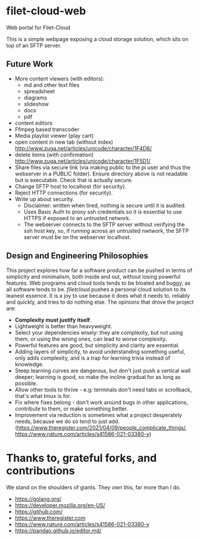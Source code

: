 # filet-cloud-web
Web portal for Filet-Cloud

This is a simple webpage exposing a cloud storage solution, which sits on top of an SFTP server.

## Future Work
* More content viewers (with editors):
	* md and other text files
	* spreadsheet
	* diagrams
	* slideshow
	* docs
	* pdf
* content editors
* Ffmpeg based transcoder
* Media playlist viewer (play cart)
* open content in new tab (without index) http://www.zuga.net/articles/unicode/character/1F4D6/
* delete items (with confirmation) http://www.zuga.net/articles/unicode/character/1F5D1/
* Share files via secure link (via making public to the pi user and thus the webserver in a PUBLIC folder). Ensure directory above is not readable but is executable. Check that is actually secure.
* Change SFTP host to localhost (for security).
* Reject HTTP connections (for security).
* Write up about security.
	* Disclaimer: written when tired, nothing is secure until it is audited.
	* Uses Basic Auth to proxy ssh credentials so it is essential to use HTTPS if exposed to an untrusted network.
	* The webserver connects to the SFTP server without verifying the ssh host key, so, if running across an untrusted nwtwork, the SFTP server must be on the webserver localhost.

## Design and Engineering Philosophies

This project explores how far a software product can be pushed in terms of simplicity and minimalism, both inside and out, without losing powerful features. Web programs and cloud tools tends to be bloated and buggy, as all software tends to be. *filetcloud* pushes a personal cloud solution to its leanest essence. It is a joy to use because it does what it needs to, reliably and quickly, and tries to do nothing else. The opinions that drove the project are:

* **Complexity must justify itself**.
* Lightweight is better than heavyweight.
* Select your dependencies wisely: they are complexity, but not using them, or using the wrong ones, can lead to worse complexity.
* Powerful features are good, but simplicity and clarity are essential.
* Adding layers of simplicity, to avoid understanding something useful, only adds complexity, and is a trap for learning trivia instead of knowledge.
* Steep learning curves are dangerous, but don't just push a vertical wall deeper; learning is good, so make the incline gradual for as long as possible.
* Allow other tools to thrive - e.g: terminals don't need tabs or scrollback, that's what tmux is for.
* Fix where fixes belong - don't work around bugs in other applications, contribute to them, or make something better.
* Improvement via reduction is sometimes what a project desperately needs, because we do so tend to just add. (https://www.theregister.com/2021/04/09/people_complicate_things/, https://www.nature.com/articles/s41586-021-03380-y)

# Thanks to, grateful forks, and contributions

We stand on the shoulders of giants. They own this, far more than I do.

* https://golang.org/
* https://developer.mozilla.org/en-US/
* https://github.com/
* https://www.theregister.com
* https://www.nature.com/articles/s41586-021-03380-y
* https://pandao.github.io/editor.md/

